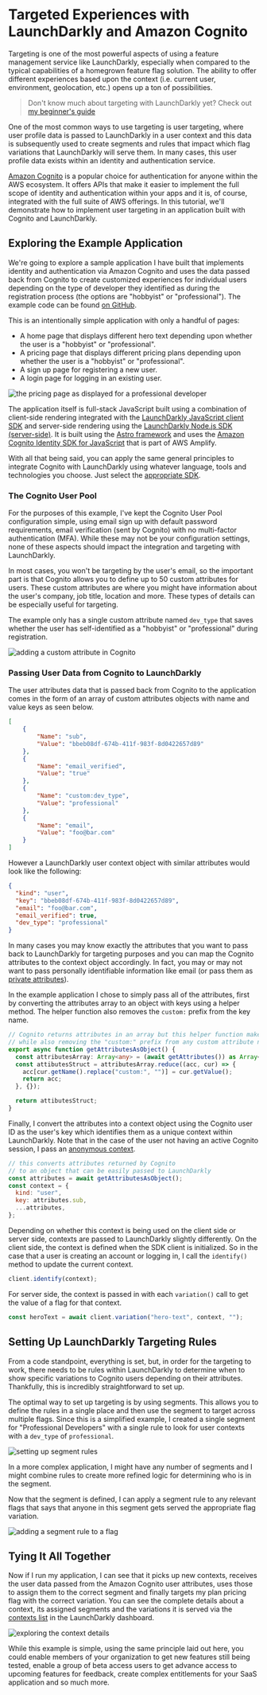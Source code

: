 # Targeted Experiences with LaunchDarkly and Amazon Cognito

Targeting is one of the most powerful aspects of using a feature management service like LaunchDarkly, especially when compared to the typical capabilities of a homegrown feature flag solution. The ability to offer different experiences based upon the context (i.e. current user, environment, geolocation, etc.) opens up a ton of possibilities.

> Don't know much about targeting with LaunchDarkly yet? Check out [my beginner's guide](https://launchdarkly.com/blog/beginners-guide-to-targeting-with-feature-flags/)

One of the most common ways to use targeting is user targeting, where user profile data is passed to LaunchDarkly in a user context and this data is subsequently used to create segments and rules that impact which flag variations that LaunchDarkly will serve them. In many cases, this user profile data exists within an identity and authentication service.

[Amazon Cognito](https://aws.amazon.com/cognito/) is a popular choice for authentication for anyone within the AWS ecosystem. It offers APIs that make it easier to implement the full scope of identity and authentication within your apps and it is, of course, integrated with the full suite of AWS offerings. In this tutorial, we'll demonstrate how to implement user targeting in an application built with Cognito and LaunchDarkly.

## Exploring the Example Application

We're going to explore a sample application I have built that implements identity and authentication via Amazon Cognito and uses the data passed back from Cognito to create customized experiences for individual users depending on the type of developer they identified as during the registration process (the options are "hobbyist" or "professional"). The example code can be found [on GitHub](https://github.com/remotesynth/launchdarkly-cognito).

This is an intentionally simple application with only a handful of pages:

* A home page that displays different hero text depending upon whether the user is a "hobbyist" or "professional".
* A pricing page that displays different pricing plans depending upon  whether the user is a "hobbyist" or "professional".
* A sign up page for registering a new user.
* A login page for logging in an existing user.

![the pricing page as displayed for a professional developer](example-pricing-page.png)

The application itself is full-stack JavaScript built using a combination of client-side rendering integrated with the [LaunchDarkly JavaScript client SDK](https://docs.launchdarkly.com/sdk/client-side/javascript) and server-side rendering using the [LaunchDarkly Node.js SDK (server-side)](https://docs.launchdarkly.com/sdk/server-side/node-js). It is built using the [Astro framework](https://astro.build) and uses the [Amazon Cognito Identity SDK for JavaScript](https://www.npmjs.com/package/amazon-cognito-identity-js) that is part of AWS Amplify.

With all that being said, you can apply the same general principles to integrate Cognito with LaunchDarkly using whatever language, tools and technologies you choose. Just select the [appropriate SDK](https://launchdarkly.com/features/sdk/).

### The Cognito User Pool

For the purposes of this example, I've kept the Cognito User Pool configuration simple, using email sign up with default password requirements, email verification (sent by Cognito) with no multi-factor authentication (MFA). While these may not be your configuration settings, none of these aspects should impact the integration and targeting with LaunchDarkly.

In most cases, you won't be targeting by the user's email, so the important part is that Cognito allows you to define up to 50 custom attributes for users. These custom attributes are where you might have information about the user's company, job title, location and more. These types of details can be especially useful for targeting.

The example only has a single custom attribute named `dev_type` that saves whether the user has self-identified as a "hobbyist" or "professional" during registration.

![adding a custom attribute in Cognito](cognito-custom-attributes.png)

### Passing User Data from Cognito to LaunchDarkly

The user attributes data that is passed back from Cognito to the application comes in the form of an array of custom attributes objects with name and value keys as seen below.

```json
[
    {
        "Name": "sub",
        "Value": "bbeb08df-674b-411f-983f-8d0422657d89"
    },
    {
        "Name": "email_verified",
        "Value": "true"
    },
    {
        "Name": "custom:dev_type",
        "Value": "professional"
    },
    {
        "Name": "email",
        "Value": "foo@bar.com"
    }
]
```

However a LaunchDarkly user context object with similar attributes would look like the following:

```json
{
  "kind": "user",
  "key": "bbeb08df-674b-411f-983f-8d0422657d89",
  "email": "foo@bar.com",
  "email_verified": true,
  "dev_type": "professional"
}
```

In many cases you may know exactly the attributes that you want to pass back to LaunchDarkly for targeting purposes and you can map the Cognito attributes to the context object accordingly. In fact, you may or may not want to pass personally identifiable information like email (or pass them as [private attributes](https://docs.launchdarkly.com/sdk/features/private-attributes)).

In the example application I chose to simply pass all of the attributes, first by converting the attributes array to an object with keys using a helper method. The helper function also removes the `custom:` prefix from the key name.

```typescript
// Cognito returns attributes in an array but this helper function makes it easier to get them as an object
// while also removing the "custom:" prefix from any custom attribute names
export async function getAttributesAsObject() {
  const attributesArray: Array<any> = (await getAttributes()) as Array<any>;
  const attibutesStruct = attributesArray.reduce((acc, cur) => {
    acc[cur.getName().replace("custom:", "")] = cur.getValue();
    return acc;
  }, {});

  return attibutesStruct;
}
```

Finally, I convert the attributes into a context object using the Cognito user ID as the user's key which identifies them as a unique context within LaunchDarkly. Note that in the case of the user not having an active Cognito session, I pass an [anonymous context](https://docs.launchdarkly.com/home/contexts/anonymous-contexts/).

```javascript
// this converts attributes returned by Cognito
// to an object that can be easily passed to LaunchDarkly
const attributes = await getAttributesAsObject();
const context = {
  kind: "user",
  key: attributes.sub,
  ...attributes,
};
```

Depending on whether this context is being used on the client side or server side, contexts are passed to LaunchDarkly slightly differently. On the client side, the context is defined when the SDK client is initialized. So in the case that a user is creating an account or logging in, I call the `identify()` method to update the current context.

```javascript
client.identify(context);
```

For server side, the context is passed in with each `variation()` call to get the value of a flag for that context.

```javascript
const heroText = await client.variation("hero-text", context, "");
```

## Setting Up LaunchDarkly Targeting Rules

From a code standpoint, everything is set, but, in order for the targeting to work, there needs to be rules within LaunchDarkly to determine when to show specific variations to Cognito users depending on their attributes. Thankfully, this is incredibly straightforward to set up.

The optimal way to set up targeting is by using segments. This allows you to define the rules in a single place and then use the segment to target across multiple flags. Since this is a simplified example, I created a single segment for "Professional Developers" with a single rule to look for user contexts with a `dev_type` of `professional`.

![setting up segment rules](segment-rule.png)

In a more complex application, I might have any number of segments and I might combine rules to create more refined logic for determining who is in the segment.

Now that the segment is defined, I can apply a segment rule to any relevant flags that says that anyone in this segment gets served the appropriate flag variation.

![adding a segment rule to a flag](flag-rule.png)

## Tying It All Together

Now if I run my application, I can see that it picks up new contexts, receives the user data passed from the Amazon Cognito user attributes, uses those to assign them to the correct segment and finally targets my plan pricing flag with the correct variation. You can see the complete details about a context, its assigned segments and the variations it is served via the [contexts list](https://docs.launchdarkly.com/home/contexts/contexts-list) in the LaunchDarkly dashboard.

![exploring the context details](context-details-illustrated.png)

While this example is simple, using the same principle laid out here, you could enable members of your organization to get new features still being tested, enable a group of beta access users to get advance access to upcoming features for feedback, create complex entitlements for your SaaS application and so much more.

